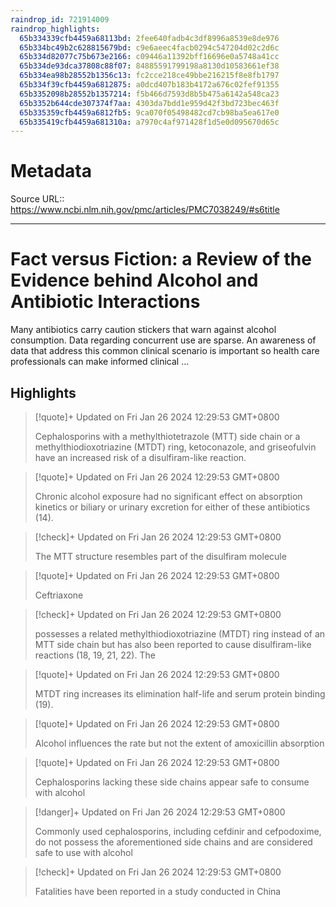 ```yaml
---
raindrop_id: 721914009
raindrop_highlights:
  65b334339cfb4459a68113bd: 2fee640fadb4c3df8996a8539e8de976
  65b334bc49b2c628815679bd: c9e6aeec4facb0294c547204d02c2d6c
  65b334d82077c75b673e2166: c09446a11392bff16696e0a5748a41cc
  65b334de93dca37808c88f07: 84885591799198a8130d10583661ef38
  65b334ea98b28552b1356c13: fc2cce218ce49bbe216215f8e8fb1797
  65b334f39cfb4459a6812875: a0dcd407b183b4172a676c02fef91355
  65b3352098b28552b1357214: f5b466d7593d8b5b475a6142a548ca23
  65b3352b644cde307374f7aa: 4303da7bdd1e959d42f3bd723bec463f
  65b335359cfb4459a6812fb5: 9ca070f05498482cd7cb98ba5ea617e0
  65b335419cfb4459a681310a: a7970c4af971428f1d5e0d095670d65c
---
```


# Metadata
Source URL:: https://www.ncbi.nlm.nih.gov/pmc/articles/PMC7038249/#s6title


---
# Fact versus Fiction: a Review of the Evidence behind Alcohol and Antibiotic Interactions

Many antibiotics carry caution stickers that warn against alcohol consumption. Data regarding concurrent use are sparse. An awareness of data that address this common clinical scenario is important so health care professionals can make informed clinical ...

## Highlights

> [!quote]+ Updated on Fri Jan 26 2024 12:29:53 GMT+0800
>
> Cephalosporins with a methylthiotetrazole (MTT) side chain or a methylthiodioxotriazine (MTDT) ring, ketoconazole, and griseofulvin have an increased risk of a disulfiram-like reaction.

> [!quote]+ Updated on Fri Jan 26 2024 12:29:53 GMT+0800
>
> Chronic alcohol exposure had no significant effect on absorption kinetics or biliary or urinary excretion for either of these antibiotics (14).

> [!check]+ Updated on Fri Jan 26 2024 12:29:53 GMT+0800
>
> The MTT structure resembles part of the disulfiram molecule

> [!quote]+ Updated on Fri Jan 26 2024 12:29:53 GMT+0800
>
> Ceftriaxone

> [!check]+ Updated on Fri Jan 26 2024 12:29:53 GMT+0800
>
> possesses a related methylthiodioxotriazine (MTDT) ring instead of an MTT side chain but has also been reported to cause disulfiram-like reactions (18, 19, 21, 22). The

> [!quote]+ Updated on Fri Jan 26 2024 12:29:53 GMT+0800
>
> MTDT ring increases its elimination half-life and serum protein binding (19).

> [!quote]+ Updated on Fri Jan 26 2024 12:29:53 GMT+0800
>
> Alcohol influences the rate but not the extent of amoxicillin absorption

> [!quote]+ Updated on Fri Jan 26 2024 12:29:53 GMT+0800
>
> Cephalosporins lacking these side chains appear safe to consume with alcohol

> [!danger]+ Updated on Fri Jan 26 2024 12:29:53 GMT+0800
>
> Commonly used cephalosporins, including cefdinir and cefpodoxime, do not possess the aforementioned side chains and are considered safe to use with alcohol

> [!check]+ Updated on Fri Jan 26 2024 12:29:53 GMT+0800
>
> Fatalities have been reported in a study conducted in China
